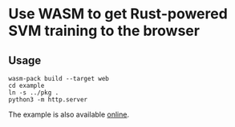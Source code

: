 # Use WASM to get Rust-powered SVM training to the browser

## Usage
```
wasm-pack build --target web
cd example
ln -s ../pkg .
python3 -m http.server
```

The example is also available [online](https://rusvm-wasm-example.surge.sh/).